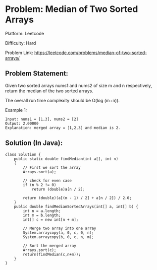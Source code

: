 # Problem: Median of Two Sorted Arrays

Platform: Leetcode

Difficulty: Hard

Problem Link: https://leetcode.com/problems/median-of-two-sorted-arrays/

## Problem Statement:

Given two sorted arrays nums1 and nums2 of size m and n respectively, return the median of the two sorted arrays.

The overall run time complexity should be O(log (m+n)).

Example 1:

    Input: nums1 = [1,3], nums2 = [2]
    Output: 2.00000
    Explanation: merged array = [1,2,3] and median is 2.

## Solution (In Java):

    class Solution {
        public static double findMedian(int a[], int n)
        {
            // First we sort the array
            Arrays.sort(a);
    
            // check for even case
            if (n % 2 != 0)
                return (double)a[n / 2];
    
            return (double)(a[(n - 1) / 2] + a[n / 2]) / 2.0;
        }
        public double findMedianSortedArrays(int[] a, int[] b) {
            int n = a.length;
            int m = b.length;
            int[] c = new int[n + m];
    
            // Merge two array into one array
            System.arraycopy(a, 0, c, 0, n);
            System.arraycopy(b, 0, c, n, m);
    
            // Sort the merged array
            Arrays.sort(c);
            return(findMedian(c,n+m));
        }
    }





